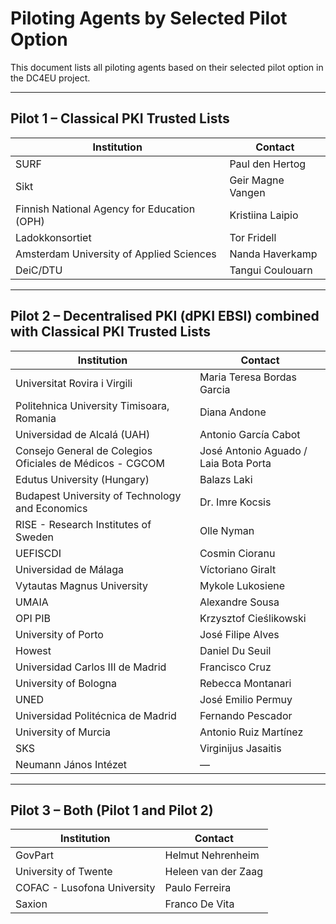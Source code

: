 # Piloting Agents by Selected Pilot Option

This document lists all piloting agents based on their selected pilot option in the DC4EU project.

---

## Pilot 1 – Classical PKI Trusted Lists

| Institution                                               | Contact                              |
|-----------------------------------------------------------|--------------------------------------|
| SURF                                                     | Paul den Hertog                      |
| Sikt                                                     | Geir Magne Vangen                    |
| Finnish National Agency for Education (OPH)              | Kristiina Laipio                     |
| Ladokkonsortiet                                          | Tor Fridell                          |
| Amsterdam University of Applied Sciences                 | Nanda Haverkamp                      |
| DeiC/DTU                                                 | Tangui Coulouarn                     |

---

## Pilot 2 – Decentralised PKI (dPKI EBSI) combined with Classical PKI Trusted Lists

| Institution                                               | Contact                              |
|-----------------------------------------------------------|--------------------------------------|
| Universitat Rovira i Virgili                             | Maria Teresa Bordas Garcia           |
| Politehnica University Timisoara, Romania                | Diana Andone                         |
| Universidad de Alcalá (UAH)                              | Antonio García Cabot                |
| Consejo General de Colegios Oficiales de Médicos - CGCOM | José Antonio Aguado / Laia Bota Porta |
| Edutus University (Hungary)                              | Balazs Laki                          |
| Budapest University of Technology and Economics          | Dr. Imre Kocsis                      |
| RISE - Research Institutes of Sweden                     | Olle Nyman                          |
| UEFISCDI                                                 | Cosmin Cioranu                      |
| Universidad de Málaga                                    | Víctoriano Giralt                   |
| Vytautas Magnus University                                | Mykole Lukosiene                    |
| UMAIA                                                    | Alexandre Sousa                     |
| OPI PIB                                                  | Krzysztof Cieślikowski             |
| University of Porto                                      | José Filipe Alves                   |
| Howest                                                   | Daniel Du Seuil                     |
| Universidad Carlos III de Madrid                         | Francisco Cruz                      |
| University of Bologna                                    | Rebecca Montanari                   |
| UNED                                                     | José Emilio Permuy                  |
| Universidad Politécnica de Madrid                        | Fernando Pescador                   |
| University of Murcia                                     | Antonio Ruiz Martínez               |
| SKS                                                      | Virginijus Jasaitis                 |
| Neumann János Intézet                                    | —                                   |

---

## Pilot 3 – Both (Pilot 1 and Pilot 2)

| Institution                               | Contact                              |
|-------------------------------------------|--------------------------------------|
| GovPart                                   | Helmut Nehrenheim                    |
| University of Twente                      | Heleen van der Zaag                  |
| COFAC - Lusofona University               | Paulo Ferreira                       |
| Saxion                                    | Franco De Vita                       |

